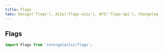 ```yaml
---
title: Flags
tabs: Design('flags'), A11y('flags-a11y'), API('flags-api'), Changelog('flags-changelog')
---
```


## Flags

```js
import Flags from 'intergalactic/flags';
```

<TypesView type="FlagsProps" :types={...types} />

<script setup>import { data as types } from '@types.data.ts'; </script>
